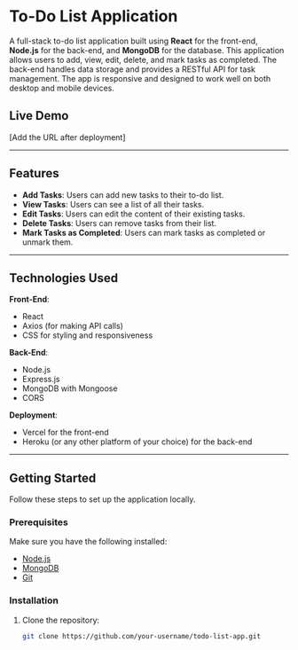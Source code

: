 # To-Do List Application

A full-stack to-do list application built using **React** for the front-end, **Node.js** for the back-end, and **MongoDB** for the database. This application allows users to add, view, edit, delete, and mark tasks as completed. The back-end handles data storage and provides a RESTful API for task management. The app is responsive and designed to work well on both desktop and mobile devices.

## Live Demo

[Add the URL after deployment]

---

## Features

- **Add Tasks**: Users can add new tasks to their to-do list.
- **View Tasks**: Users can see a list of all their tasks.
- **Edit Tasks**: Users can edit the content of their existing tasks.
- **Delete Tasks**: Users can remove tasks from their list.
- **Mark Tasks as Completed**: Users can mark tasks as completed or unmark them.

---

## Technologies Used

**Front-End**:
- React
- Axios (for making API calls)
- CSS for styling and responsiveness

**Back-End**:
- Node.js
- Express.js
- MongoDB with Mongoose
- CORS

**Deployment**:
- Vercel for the front-end
- Heroku (or any other platform of your choice) for the back-end

---

## Getting Started

Follow these steps to set up the application locally.

### Prerequisites

Make sure you have the following installed:
- [Node.js](https://nodejs.org/)
- [MongoDB](https://www.mongodb.com/)
- [Git](https://git-scm.com/)

### Installation

1. Clone the repository:
   ```bash
   git clone https://github.com/your-username/todo-list-app.git
